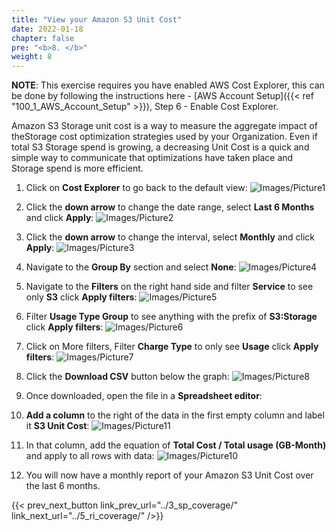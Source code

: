 ```yaml
---
title: "View your Amazon S3 Unit Cost"
date: 2022-01-18
chapter: false
pre: "<b>8. </b>"
weight: 8
---
```


**NOTE**: This exercise requires you have enabled AWS Cost Explorer, this can be done by following the instructions here - [AWS Account Setup]({{< ref "100_1_AWS_Account_Setup" >}}), Step 6 - Enable Cost Explorer.

Amazon S3 Storage unit cost is a way to measure the aggregate impact of theStorage cost optimization strategies used by your Organization. Even if total S3 Storage spend is growing, a decreasing Unit Cost is a quick and simple way to communicate that optimizations have taken place and Storage spend is more efficient.

1. Click on **Cost Explorer** to go back to the default view:
![Images/Picture1](/Cost/100_Amazon_S3_Unit_Cost_FinLab/Images/Picture1.png)

2. Click the **down arrow** to change the date range, select **Last 6 Months** and click **Apply**:
![Images/Picture2](/Cost/100_Amazon_S3_Unit_Cost_FinLab/Images/Picture2.png)

3. Click the **down arrow** to change the interval, select **Monthly** and click **Apply**:
![Images/Picture3](/Cost/100_Amazon_S3_Unit_Cost_FinLab/Images/Picture3.png)

3. Navigate to the **Group By** section and select **None**:
![Images/Picture4](/Cost/100_Amazon_S3_Unit_Cost_FinLab/Images/Picture4.png)

4. Navigate to the **Filters** on the right hand side and filter **Service** to see only **S3** click **Apply filters**:
![Images/Picture5](/Cost/100_Amazon_S3_Unit_Cost_FinLab/Images/Picture5.png)

5. Filter **Usage Type Group** to see anything with the prefix of **S3:Storage** click **Apply filters**:
![Images/Picture6](/Cost/100_Amazon_S3_Unit_Cost_FinLab/Images/Picture6.png)

6. Click on More filters, Filter **Charge Type** to only see **Usage** click **Apply filters**:
![Images/Picture7](/Cost/100_Amazon_S3_Unit_Cost_FinLab/Images/Picture7.png)

7. Click the **Download CSV** button below the graph:
![Images/Picture8](/Cost/100_Amazon_S3_Unit_Cost_FinLab/Images/Picture8.png)

8. Once downloaded, open the file in a **Spreadsheet editor**:

9. **Add a column** to the right of the data in the first empty column and label it **S3 Unit Cost**:
![Images/Picture11](/Cost/100_Amazon_S3_Unit_Cost_FinLab/Images/Picture11.png)

10. In that column, add the equation of **Total Cost / Total usage (GB-Month)** and apply to all rows with data:
![Images/Picture10](/Cost/100_Amazon_S3_Unit_Cost_FinLab/Images/Picture10.png)

11. You will now have a monthly report of your Amazon S3 Unit Cost over the last 6 months. 

{{< prev_next_button link_prev_url="../3_sp_coverage/" link_next_url="../5_ri_coverage/" />}}